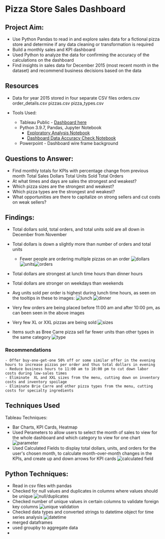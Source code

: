 # Pizza Store Sales Dashboard

## Project Aim:
- Use Python Pandas to read in and explore sales data for a fictional pizza store and determine if any data cleaning or transformation is required
- Build a monthly sales and KPI dashboard
- Used Python to analyze the data for confirming the accuracy of the calculations on the dashboard
- Find insights in sales data for December 2015 (most recent month in the dataset) and recommend business decisions based on the data


## Resources
- Data for year 2015 stored in four separate CSV files
    orders.csv
    order_details.csv
    pizzas.csv
    pizza_types.csv

- Tools Used:
    - Tableau Public - [Dashboard here](https://public.tableau.com/app/profile/michael.hertel/viz/PizzaStoreDashboard/Dashboard2)
    - Python 3.9.7, Pandas, Jupyter Notebook 
        - [Exploratory Analysis Notebook](https://github.com/mhertel278/pizza_store/blob/main/Pizza%20Sales%20EDA.ipynb)
        - [Dashboard Data Accuracy Check Notebook](https://github.com/mhertel278/pizza_store/blob/main/Pizza%20Dashboard%20Data%20Accuracy%20Check.ipynb)
    - Powerpoint - Dashboard wire frame background
## Questions to Answer:
- Find monthly totals for KPIs with percentage change from previous month
    Total Sales Dollars
    Total Units Sold
    Total Orders
- At what times and days are sales the strongest and weakest?
- Which pizza sizes are the strongest and weakest?
- Which pizza types are the strongest and weakest?
- What opportunities are there to capitalize on strong sellers and cut costs on weak sellers?

## Findings:
- Total dollars sold, total orders, and total units sold are all down in December from November
- Total dollars is down a slightly more than number of orders and total units
    - Fewer people are ordering multiple pizzas on an order
![dollars](/images/dollars_card.png) ![units](/images/units_card.png)![orders](/images/orders_card.png)
- Total dollars are strongest at lunch time hours than dinner hours
- Total dollars are stronger on weekdays than weekends
- Avg units sold per order is highest during lunch time hours, as seen on the tooltips in these to images:
![lunch](/images/heat_map_lunch.png) ![dinner](/images/heat_map_dinner.png)
  
- Very few orders are being placed before 11:00 am and after 10:00 pm, as can been seen in the above images

- Very few XL or XXL pizzas are being sold
![sizes](/images/sizes.png)

- Items such as Bree Carre pizza sell far fewer units than other types in the same category
![type](/images/pizza_type.png)

### Recommendations
    - Offer buy-one-get-one 50% off or some similar offer in the evening hours to increase pizzas per order and thus total dollars in evening
    - Reduce business hours to 11:00 am to 10:00 pm to cut down labor costs during low-sales times
    - Eliminate  XL and XXL sizes from the menu, cutting down on inventory costs and inventory spoilage
    - Eliminate Brie Carre and other pizza types from the menu, cutting costs for specialty ingredients

## Techniques Used
Tableau Techniques:
- Bar Charts, KPI Cards, Heatmap
- Used Perameters to allow users to select the month of sales to view for the whole dashboard and which category to view for one chart
![parameter](/images/parameter.png)
- Used Calculated Fields to display total dollars, units, and orders for the user's chosen month, to calculate month-over-month changes in the KPIs, and create up and down arrows for KPI cards
![calculated field](/images/sales_calc_field.png)
## Python Techniques:
- Read in csv files with pandas
- Checked for null values and duplicates in columns where values should be unique
![null/duplicates](/images/nulls_duplicates_check.png)
- Checked number of unique values in certain columns to validate foreign key columns
![unique validation](/images/unique_validation.png)
- Checked data types and converted strings to datetime object for time series analysis
![datetime](/images/datetime.png)
- merged dataframes
- used groupby to aggregate data
- 


    

    
    